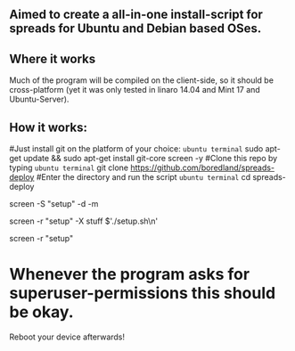 ## Aimed to create a all-in-one install-script for spreads for Ubuntu and Debian based OSes.
## Where it works
Much of the program will be compiled on the client-side, so it should be cross-platform (yet it was only tested in linaro 14.04 and Mint 17 and Ubuntu-Server).
## How it works:
#Just install git on the platform of your choice:
```ubuntu terminal```
sudo apt-get update && sudo apt-get install git-core screen -y 
#Clone this repo by typing 
```ubuntu terminal```
git clone https://github.com/boredland/spreads-deploy
#Enter the directory and run the script
```ubuntu terminal```
cd spreads-deploy

screen -S "setup" -d -m

screen -r "setup" -X stuff $'./setup.sh\n'

screen -r "setup"

# Whenever the program asks for superuser-permissions this should be okay. 
Reboot your device afterwards!
